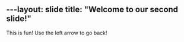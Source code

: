 ---layout: slide
title:  "Welcome to our second slide!"
---
This is fun!
Use the left arrow to go back!
